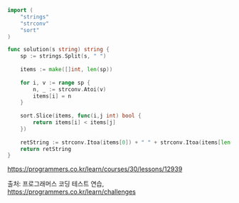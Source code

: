 ```go
import (
    "strings"
    "strconv"
    "sort"
)

func solution(s string) string {
    sp := strings.Split(s, " ")
    
    items := make([]int, len(sp))
    
    for i, v := range sp {
        n, _ := strconv.Atoi(v)
        items[i] = n
    }
    
    sort.Slice(items, func(i,j int) bool {
        return items[i] < items[j]
    })
    
    retString := strconv.Itoa(items[0]) + " " + strconv.Itoa(items[len(items)-1])
    return retString
}
```

https://programmers.co.kr/learn/courses/30/lessons/12939

출처: 프로그래머스 코딩 테스트 연습, https://programmers.co.kr/learn/challenges
